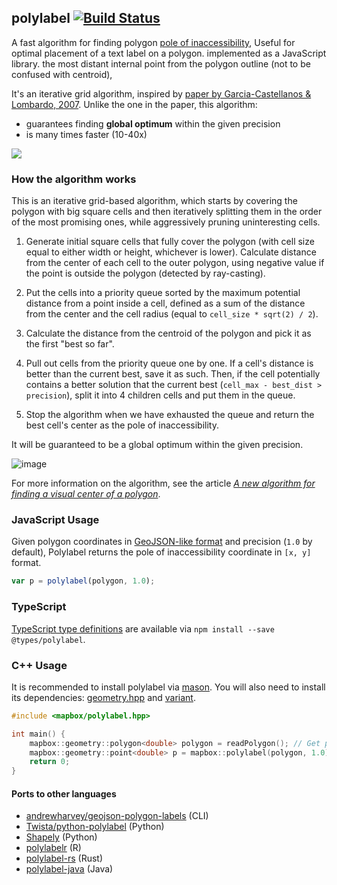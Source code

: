 ## polylabel [![Build Status](https://travis-ci.org/mapbox/polylabel.svg?branch=master)](https://travis-ci.org/mapbox/polylabel)

A fast algorithm for finding polygon [pole of inaccessibility][], Useful for optimal placement of a
text label on a polygon. implemented as a JavaScript library. the most distant internal point from
the polygon outline (not to be confused with centroid),

It's an iterative grid algorithm, inspired by [paper by Garcia-Castellanos & Lombardo,
2007][GCL2007]. Unlike the one in the paper, this algorithm:

- guarantees finding **global optimum** within the given precision
- is many times faster (10-40x)

![](https://cloud.githubusercontent.com/assets/25395/16745865/864a0a30-47c0-11e6-87bc-58acac41a520.png)

### How the algorithm works

This is an iterative grid-based algorithm, which starts by covering the polygon with big square
cells and then iteratively splitting them in the order of the most promising ones, while
aggressively pruning uninteresting cells.

1. Generate initial square cells that fully cover the polygon (with cell size equal to either width
   or height, whichever is lower). Calculate distance from the center of each cell to the outer
   polygon, using negative value if the point is outside the polygon (detected by ray-casting).

2. Put the cells into a priority queue sorted by the maximum potential distance from a point inside
   a cell, defined as a sum of the distance from the center and the cell radius (equal to
   `cell_size * sqrt(2) / 2`).

3. Calculate the distance from the centroid of the polygon and pick it as the first "best so far".

4. Pull out cells from the priority queue one by one. If a cell's distance is better than the
   current best, save it as such. Then, if the cell potentially contains a better solution that the
   current best (`cell_max - best_dist > precision`), split it into 4 children cells and put them in
   the queue.

5. Stop the algorithm when we have exhausted the queue and return the best cell's center as the pole
   of inaccessibility.

It will be guaranteed to be a global optimum within the given precision.

![image](https://cloud.githubusercontent.com/assets/25395/16748630/e6b3336c-47cd-11e6-8059-0eeccf22cf6b.png)

For more information on the algorithm, see the article [_A new algorithm for finding a visual center
of a polygon_][polylabel article].

### JavaScript Usage

Given polygon coordinates in [GeoJSON-like format][] and precision (`1.0` by default), Polylabel
returns the pole of inaccessibility coordinate in `[x, y]` format.

```js
var p = polylabel(polygon, 1.0);
```

### TypeScript

[TypeScript type definitions][] are available via `npm install --save @types/polylabel`.

### C++ Usage

It is recommended to install polylabel via [mason][]. You will also need to install its
dependencies: [geometry.hpp][] and [variant][].

```C++
#include <mapbox/polylabel.hpp>

int main() {
    mapbox::geometry::polygon<double> polygon = readPolygon(); // Get polygon data from somewhere.
    mapbox::geometry::point<double> p = mapbox::polylabel(polygon, 1.0);
    return 0;
}
```

#### Ports to other languages

- [andrewharvey/geojson-polygon-labels](https://github.com/andrewharvey/geojson-polygon-labels) (CLI)
- [Twista/python-polylabel](https://github.com/Twista/python-polylabel) (Python)
- [Shapely](https://github.com/Toblerity/Shapely/blob/master/shapely/algorithms/polylabel.py) (Python)
- [polylabelr](https://CRAN.R-project.org/package=polylabelr) (R)
- [polylabel-rs](https://github.com/urschrei/polylabel-rs) (Rust)
- [polylabel-java](https://github.com/FreshLlamanade/polylabel-java) (Java)



[pole of inaccessibility]:     https://en.wikipedia.org/wiki/Pole_of_inaccessibility
[GCL2007]:                     https://sites.google.com/site/polesofinaccessibility/
[GeoJSON-like format]:         http://geojson.org/geojson-spec.html#polygon
[TypeScript type definitions]: https://github.com/DefinitelyTyped/DefinitelyTyped/tree/master/concaveman
[mason]:                       https://github.com/mapbox/mason
[geometry.hpp]:                https://github.com/mapbox/geometry.hpp
[variant]:                     https://github.com/mapbox/variant
[polylabel article]:           ./polylabel.html
